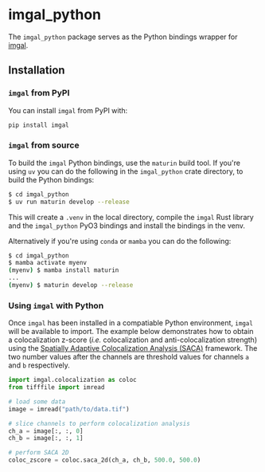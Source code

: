 # imgal_python

The `imgal_python` package serves as the Python bindings wrapper for [imgal](https://github.com/imgal-sc/imgal).

## Installation

### `imgal` from PyPI

You can install `imgal` from PyPI with:

```bash
pip install imgal
```

### `imgal` from source

To build the `imgal` Python bindings, use the `maturin` build tool. If you're using `uv` you can do the following in the `imgal_python` crate directory, to build the Python bindings:

```bash
$ cd imgal_python
$ uv run maturin develop --release
```

This will create a `.venv` in the local directory, compile the `imgal` Rust library and the `imgal_python` PyO3 bindings and install the bindings in the venv.

Alternatively if you're using `conda` or `mamba` you can do the following:

```bash
$ cd imgal_python
$ mamba activate myenv
(myenv) $ mamba install maturin
...
(myenv) $ maturin develop --release
```

### Using `imgal` with Python

Once `imgal` has been installed in a compatiable Python environment, `imgal` will be available to import. The example below demonstrates how to obtain a colocalization z-score (_i.e._ colocalization and
anti-colocalization strength) using the [Spatially Adaptive Colocalization Analysis (SACA)](https://doi.org/10.1109/TIP.2019.2909194) framework. The two number values after the channels are threshold values for channels `a` and `b` respectively.

```python
import imgal.colocalization as coloc
from tifffile import imread

# load some data
image = imread("path/to/data.tif")

# slice channels to perform colocalization analysis
ch_a = image[:, :, 0]
ch_b = image[:, :, 1]

# perform SACA 2D
coloc_zscore = coloc.saca_2d(ch_a, ch_b, 500.0, 500.0)
```
